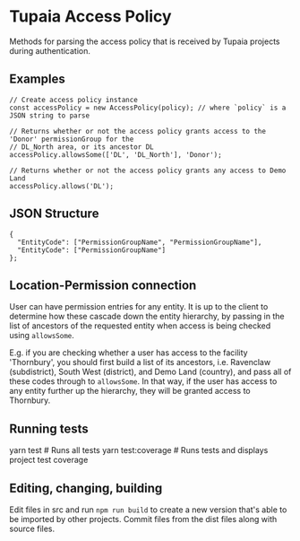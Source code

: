 # Tupaia Access Policy

Methods for parsing the access policy that is received by Tupaia projects during authentication.

## Examples

```
// Create access policy instance
const accessPolicy = new AccessPolicy(policy); // where `policy` is a JSON string to parse

// Returns whether or not the access policy grants access to the 'Donor' permissionGroup for the
// DL_North area, or its ancestor DL
accessPolicy.allowsSome(['DL', 'DL_North'], 'Donor');

// Returns whether or not the access policy grants any access to Demo Land
accessPolicy.allows('DL');
```

## JSON Structure

```
{
  "EntityCode": ["PermissionGroupName", "PermissionGroupName"],
  "EntityCode": ["PermissionGroupName"]
};
```

## Location-Permission connection

User can have permission entries for any entity. It is up to the client to determine how these cascade
down the entity hierarchy, by passing in the list of ancestors of the requested entity when access is
being checked using `allowsSome`.

E.g. if you are checking whether a user has access to the facility 'Thornbury', you should first
build a list of its ancestors, i.e. Ravenclaw (subdistrict), South West (district), and Demo Land
(country), and pass all of these codes through to `allowsSome`. In that way, if the user has access
to any entity further up the hierarchy, they will be granted access to Thornbury.

## Running tests

yarn test               # Runs all tests
yarn test:coverage      # Runs tests and displays project test coverage
 	 
## Editing, changing, building

Edit files in src and run `npm run build` to create a new version that's able to be imported by other
projects. Commit files from the dist files along with source files.
